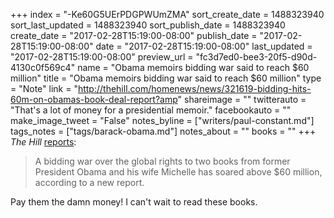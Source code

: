 +++
index = "-Ke60G5UErPDGPWUmZMA"
sort_create_date = 1488323940
sort_last_updated = 1488323940
sort_publish_date = 1488323940
create_date = "2017-02-28T15:19:00-08:00"
publish_date = "2017-02-28T15:19:00-08:00"
date = "2017-02-28T15:19:00-08:00"
last_updated = "2017-02-28T15:19:00-08:00"
preview_url = "fc3d7ed0-bee3-20f5-d90d-4130c0f569c4"
name = "Obama memoirs bidding war said to reach $60 million"
title = "Obama memoirs bidding war said to reach $60 million"
type = "Note"
link = "http://thehill.com/homenews/news/321619-bidding-hits-60m-on-obamas-book-deal-report?amp"
shareimage = ""
twitterauto = "That's a lot of money for a presidential memoir."
facebookauto = ""
make_image_tweet = "False"
notes_byline = ["writers/paul-constant.md"]
tags_notes = ["tags/barack-obama.md"]
notes_about = ""
books = ""
+++
*The Hill* [reports](http://thehill.com/homenews/news/321619-bidding-hits-60m-on-obamas-book-deal-report?amp): 

<blockquote>A bidding war over the global rights to two books from former President Obama and his wife Michelle has soared above $60 million, according to a new report.</blockquote>

Pay them the damn money! I can't wait to read these books.